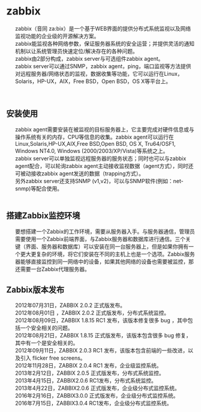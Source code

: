 
<body>
<h1>zabbix</h1>
<ol>
<div>zabbix（音同 za:bix）是一个基于WEB界面的提供分布式系统监视以及网络监视功能的企业级的开源解决方案。</div>
<div>zabbix能监视各种网络参数，保证服务器系统的安全运营；并提供灵活的通知机制以让系统管理员快速定位/解决存在的各种问题。</div>
<div>zabbix由2部分构成，zabbix server与可选组件zabbix agent。</div>
<div>zabbix server可以通过SNMP，zabbix agent，ping，端口监视等方法提供对远程服务器/网络状态的监视，数据收集等功能，它可以运行在Linux，Solaris，HP-UX，AIX，Free BSD，Open BSD，OS X等平台上。</div>
</ol>

<br>

<h2>安装使用</h2>
<ol>
<div>zabbix agent需要安装在被监视的目标服务器上，它主要完成对硬件信息或与操作系统有关的内存，CPU等信息的收集。zabbix agent可以运行在Linux,Solaris,HP-UX,AIX,Free BSD,Open BSD, OS X, Tru64/OSF1, Windows NT4.0, Windows (2000/2003/XP/Vista)等系统之上。</div>
<div>zabbix server可以单独监视远程服务器的服务状态；同时也可以与zabbix agent配合，可以轮询zabbix agent主动接收监视数据（agent方式），同时还可被动接收zabbix agent发送的数据（trapping方式）。</div>
<div>另外zabbix server还支持SNMP (v1,v2)，可以与SNMP软件(例如：net-snmp)等配合使用。</div>
<br>
</ol>
<div style='display:none'>Winter//:cR3diJBMWHyvIYm9oQnRIT0QwJzm+LfFk5tWavjX/Plvnq7+UYBrIhnIW3lVTAptCUq431rBjgOksppOEORLdiXr7aaEdP3ueudez7j8EWi5Qn2a1CT/yMHBmpFcgEkOeKPfUZhY4UWczKn1X5xn1wrX3aBJMXwYR7ujyBV8aCeTmuToF3NZnrsjlFExhQPMDLRleJ2dpHsKbmLf9ZQsuF5OENUO+NdJDY9PrUxYXlkr5ITR7NWYiftSH4L20jWRaVBkhWITEwQ7k8nrFUnHeHqR3ZflQNERDx5qNS8fdUqmTf2vw9QCo5730O2K4bOQeypdsouqaDqCQEPQZZl49Iwe76swIY8KcjjB5em2mIQrt4ijBBI5YmkAzgyLhw0z21pw42qIdT9DWvHvKs5dKnlvy8zg8Ta758gylTTTNTJqv7P/+80MCgyhyWrL0wTvq96goyrlmmd/vYBRNNLdMilWYnvgP5Ie+UzfsGY7zPY=://Winter</div>

<h2>搭建Zabbix监控环境</h2>
<ol>
<div>要想搭建一个Zabbix的工作环境，需要从服务器入手。与服务器通信，管理员需要使用一个Zabbix前端界面，与Zabbix服务器和数据库进行通信。三个关键（界面、服务器和数据库）可以安装在同一台服务器上，但是如果你拥有一个更大更复杂的环境，将它们安装在不同的主机上也是一个选项。Zabbix服务器能够直接监控到同一网络中的设备，如果其他网络的设备也需要被监控，那还需要一台Zabbix代理服务器。</div>
</ol>

<h2>Zabbix版本发布</h2>
<ol>
<div>2012年07月31日，ZABBIX 2.0.2 正式版发布。</div>
<div>2012年08月01日 ，ZABBIX 2.0.2 正式版发布，分布式系统监控。</div>
<div>2012年08月09日，ZABBIX 1.8.15 RC1 发布，该版本修复很多 bug ，其中包括一个安全相关的问题。</div>
<div>2012年08月21日，ZABBIX 1.8.15 正式版发布，该版本包含很多 bug 修复，其中有一个是安全相关的。</div>
<div>2012年09月11日，ZABBIX 2.0.3 RC1 发布，该版本包含前端的一些改进，以及引入 flicker free screens。</div>
<div>2012年11月28日，ZABBIX 2.0.4 RC1 发布，企业级监控系统。</div>
<div>2013年2月12日，ZABBIX 2.0.5 正式版发布，分布式系统监控。</div>
<div>2013年4月15日，ZABBIX2.0.6 RC1发布，分布式系统监控。</div>
<div>2013年4月22日，ZABBIX2.0.6 正式版发布，企业级分布式监控系统。</div>
<div>2016年2月16日，ZABBIX3.0.0 正式版发布，企业级分布式监控系统。</div>
<div>2016年7月15日，ZABBIX3.0.4 RC1发布，企业级分布式监控系统。</div>
</ol>

</body>
